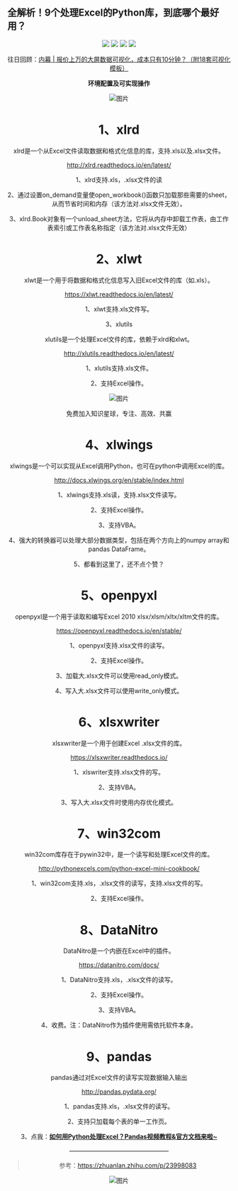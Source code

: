 ## 全解析！9个处理Excel的Python库，到底哪个最好用？



<div align="center">
    <a href="https://github.com/zhaofeng092/python_auto_office"> <img src="https://badgen.net/badge/Github/%E7%A8%8B%E5%BA%8F%E5%91%98?icon=github&color=red"></a>
    <a href="http://t.cn/A6Gkrbzw"> <img src="https://badgen.net/badge/follow/%E5%85%AC%E4%BC%97%E5%8F%B7?icon=rss&color=green"></a>
    <a href="https://space.bilibili.com/259649365"> <img src="https://badgen.net/badge/pick/B%E7%AB%99?icon=dependabot&color=blue"></a>
    <a href="https://mp.weixin.qq.com/s/CadAaJUTUlXmTxJAjFUfPQ"> <img src="https://badgen.net/badge/join/%E4%BA%A4%E6%B5%81%E7%BE%A4?icon=atom&color=yellow"></a>

往日回顾：[内幕 | 报价上万的大屏数据可视化，成本只有10分钟？（附18套可视化模板）](http://mp.weixin.qq.com/s?__biz=MzI2Nzg5MjgyNg==&mid=2247487795&idx=1&sn=2c5c03e79779e5c3771c6907fb86ef75&chksm=eaf6b006dd81391003d372e4d73447b01e296655222564d8e262ee36c5b7a146c02ed2d8ea0e&scene=21#wechat_redirect)



**环境配置及可实现操作**

![图片](https://mmbiz.qpic.cn/mmbiz_jpg/SAHDhZ6pPOibuS0xkxf1HGCtV1KxmOy2ic2qcAEQxDSsa1icC6on0bibkxBRHPxgqZ3rVuI4UnwGcscibcpO3Ifwzjg/640?wx_fmt=jpeg&tp=webp&wxfrom=5&wx_lazy=1&wx_co=1)

# 1、xlrd

xlrd是一个从Excel文件读取数据和格式化信息的库，支持.xls以及.xlsx文件。

http://xlrd.readthedocs.io/en/latest/

1、xlrd支持.xls，.xlsx文件的读

2、通过设置on_demand变量使open_workbook()函数只加载那些需要的sheet，从而节省时间和内存（该方法对.xlsx文件无效）。

3、xlrd.Book对象有一个unload_sheet方法，它将从内存中卸载工作表，由工作表索引或工作表名称指定（该方法对.xlsx文件无效）

# 2、xlwt

xlwt是一个用于将数据和格式化信息写入旧Excel文件的库（如.xls）。

https://xlwt.readthedocs.io/en/latest/

1、xlwt支持.xls文件写。

3、xlutils

xlutils是一个处理Excel文件的库，依赖于xlrd和xlwt。

http://xlutils.readthedocs.io/en/latest/

1、xlutils支持.xls文件。

2、支持Excel操作。



![图片](https://mmbiz.qpic.cn/mmbiz_png/SAHDhZ6pPOibuS0xkxf1HGCtV1KxmOy2ic7hAUiaeuib4VamYHtHFXO988QXwK0QicQxTK1MqDOsMwiamT9xBlBhcG4g/640?wx_fmt=png&tp=webp&wxfrom=5&wx_lazy=1&wx_co=1)

免费加入知识星球，专注、高效、共赢

# 4、xlwings

xlwings是一个可以实现从Excel调用Python，也可在python中调用Excel的库。

http://docs.xlwings.org/en/stable/index.html

1、xlwings支持.xls读，支持.xlsx文件读写。

2、支持Excel操作。

3、支持VBA。

4、强大的转换器可以处理大部分数据类型，包括在两个方向上的numpy array和pandas DataFrame。

5、都看到这里了，还不点个赞？

# 5、openpyxl

openpyxl是一个用于读取和编写Excel 2010 xlsx/xlsm/xltx/xltm文件的库。

https://openpyxl.readthedocs.io/en/stable/

1、openpyxl支持.xlsx文件的读写。

2、支持Excel操作。

3、加载大.xlsx文件可以使用read_only模式。

4、写入大.xlsx文件可以使用write_only模式。

# 6、xlsxwriter

xlsxwriter是一个用于创建Excel .xlsx文件的库。

https://xlsxwriter.readthedocs.io/

1、xlswriter支持.xlsx文件的写。

2、支持VBA。

3、写入大.xlsx文件时使用内存优化模式。

# 7、win32com

win32com库存在于pywin32中，是一个读写和处理Excel文件的库。

http://pythonexcels.com/python-excel-mini-cookbook/

1、win32com支持.xls，.xlsx文件的读写，支持.xlsx文件的写。

2、支持Excel操作。

# 8、DataNitro

DataNitro是一个内嵌在Excel中的插件。

https://datanitro.com/docs/

1、DataNitro支持.xls，.xlsx文件的读写。

2、支持Excel操作。

3、支持VBA。

4、收费。注：DataNitro作为插件使用需依托软件本身。



# 9、pandas

pandas通过对Excel文件的读写实现数据输入输出

http://pandas.pydata.org/

1、pandas支持.xls，.xlsx文件的读写。

2、支持只加载每个表的单一工作页。

3、点我：[**如何用Python处理Excel？Pandas视频教程&官方文档来啦~**](http://mp.weixin.qq.com/s?__biz=MzI2Nzg5MjgyNg==&mid=2247487280&idx=1&sn=504f948be74ae8a2fa9f3419ef8fbc5d&chksm=eaf6ae05dd812713b99e1164589d17333173ac0c60c2bfcf1942c84f8fcbac225664ec248923&scene=21#wechat_redirect)



————————————————

> 参考：https://zhuanlan.zhihu.com/p/23998083

![图片](https://mmbiz.qpic.cn/mmbiz_jpg/SAHDhZ6pPOibgo7Ze5JAPiaYYmteOo95fwpiacvSnibzVmNVCEN6fbfgaDKGHNlMZ6aFiaGjuCfr4ekng7mlfUaCWyg/640?wx_fmt=jpeg&tp=webp&wxfrom=5&wx_lazy=1&wx_co=1)